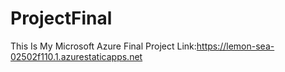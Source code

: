 # ProjectFinal
This Is My Microsoft Azure Final Project Link:https://lemon-sea-02502f110.1.azurestaticapps.net
